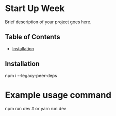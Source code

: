 # Start Up Week

Brief description of your project goes here.

## Table of Contents

- [Installation](#installation)


## Installation

npm i --legacy-peer-deps





# Example usage command
npm run dev  # or yarn run dev

